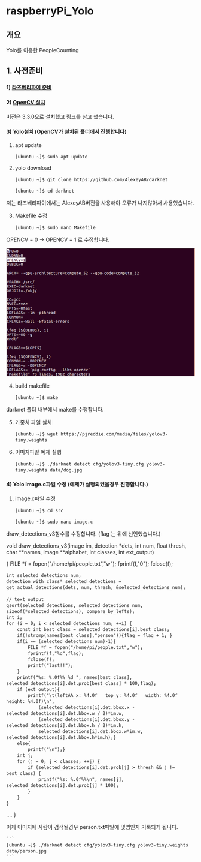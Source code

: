 # raspberryPi_Yolo
## 개요 
Yolo를 이용한 PeopleCounting

## 1. 사전준비

#### 1) [라즈베리파이 준비](https://github.com/diqmwl/raspberryPi_OS_Install)

#### 2) [OpenCV 설치](http://blog.xcoda.net/97)
버전은 3.3.0으로 설치했고 링크를 참고 했습니다.

#### 3) Yolo설치 (OpenCV가 설치된 폴더에서 진행합니다)
1. apt update

	```
	[ubuntu ~]$ sudo apt update
	```

2. yolo download

	```
	[ubuntu ~]$ git clone https://github.com/AlexeyAB/darknet
	```
	
	```
	[ubuntu ~]$ cd darknet
	```
저는 라즈베리파이에서는 AlexeyAB버전을 사용해야 오류가 나지않아서 사용했습니다.

3. Makefile 수정

	```
	[ubuntu ~]$ sudo nano Makefile
	```
OPENCV = 0 -> OPENCV = 1 로 수정합니다.


![image1](./doc/image1.JPG)

4. build makefile

	```
	[ubuntu ~]$ make
	```
darknet 폴더 내부에서 make를 수행합니다.

5. 가중치 파일 설치

	```
	[ubuntu ~]$ wget https://pjreddie.com/media/files/yolov3-tiny.weights
	```
	
6. 이미지파일 예제 실행

	```
	[ubuntu ~]$ ./darknet detect cfg/yolov3-tiny.cfg yolov3-tiny.weights data/dog.jpg
	```
	
#### 4) Yolo Image.c파일 수정 (예제가 실행되었을경우 진행합니다.)
1. image.c파일 수정

	```
	[ubuntu ~]$ cd src
	```
	
	```
	[ubuntu ~]$ sudo nano image.c
	```

draw_detections_v3함수를 수정합니다. (flag 는 위에 선언했습니다.)


void draw_detections_v3(image im, detection *dets, int num, float thresh, char **names, image **alphabet, int classes, int ext_output)

{
    FILE *f = fopen("/home/pi/people.txt","w");
    fprintf(f,"0");
    fclose(f);
   
    int selected_detections_num;
    detection_with_class* selected_detections = get_actual_detections(dets, num, thresh, &selected_detections_num);
    
    // text output
    qsort(selected_detections, selected_detections_num, sizeof(*selected_detections), compare_by_lefts);
    int i;
    for (i = 0; i < selected_detections_num; ++i) {
        const int best_class = selected_detections[i].best_class;
        if(!strcmp(names[best_class],"person")){flag = flag + 1; }
        if(i == (selected_detections_num)-1){
            FILE *f = fopen("/home/pi/people.txt","w");
            fprintf(f,"%d",flag);
            fclose(f);
            printf("last!!");
        }
        printf("%s: %.0f%% %d ", names[best_class],    selected_detections[i].det.prob[best_class] * 100,flag);
        if (ext_output){
            printf("\t(leftAA_x: %4.0f   top_y: %4.0f   width: %4.0f   height: %4.0f)\n",
                (selected_detections[i].det.bbox.x - selected_detections[i].det.bbox.w / 2)*im.w,
                (selected_detections[i].det.bbox.y - selected_detections[i].det.bbox.h / 2)*im.h,
                selected_detections[i].det.bbox.w*im.w, selected_detections[i].det.bbox.h*im.h);}
        else{
            printf("\n");}
        int j;
        for (j = 0; j < classes; ++j) {
            if (selected_detections[i].det.prob[j] > thresh && j != best_class) {
                printf("%s: %.0f%%\n", names[j], selected_detections[i].det.prob[j] * 100);
            }
        }
    }

   ....
}

이제 이미지에 사람이 검색될경우 person.txt파일에 몇명인지 기록되게 됩니다.
	
	
	```
	[ubuntu ~]$ ./darknet detect cfg/yolov3-tiny.cfg yolov3-tiny.weights data/person.jpg
	```
